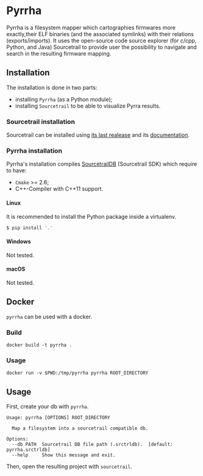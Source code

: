 # Pyrrha

Pyrrha is a filesystem mapper which cartographies firmwares more exactly,their ELF binaries (and the associated symlinks) with their relations (exports/imports).
It uses the open-source code source explorer (for c/cpp, Python, and Java) Sourcetrail to provide user the possibility to navigate and search in the resulting firmware mapping.

## Installation
The installation is done in two parts:
- installing `Pyrrha` (as a Python module);
- installing `Sourcetrail` to be able to visualize Pyrra results.

### Sourcetrail installation
Sourcetrail can be installed using [its last realease](https://github.com/CoatiSoftware/Sourcetrail/releases/tag/2021.4.19) and its [documentation](https://github.com/CoatiSoftware/Sourcetrail/releases/tag/2021.4.19).

### Pyrrha installation
Pyrrha's installation compiles [SourcetrailDB](https://github.com/CoatiSoftware/SourcetrailDB) (Sourcetrail SDK) which require to have:
- `Cmake` >= 2.6;
- C++-Compiler with C++11 support.

#### Linux
It is recommended to install the Python package inside a virtualenv.
```python
$ pip install '.'
```

#### Windows
Not tested.

#### macOS
Not tested.

## Docker
`pyrrha` can be used with a docker.

### Build
```commandline
docker build -t pyrrha .
```

### Usage
```commandline
docker run -v $PWD:/tmp/pyrrha pyrrha ROOT_DIRECTORY
```
## Usage
First, create your db with `pyrrha`.

```commandline
Usage: pyrrha [OPTIONS] ROOT_DIRECTORY

  Map a filesystem into a sourcetrail compatible db.

Options:
  --db PATH  Sourcetrail DB file path (.srctrldb).  [default: pyrrha.srctrldb]
  --help     Show this message and exit.
```

Then, open the resulting project with `sourcetrail`.